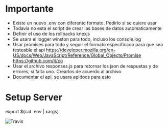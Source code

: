 # Importante
* Existe un nuevo .env con diferente formato. Pedirlo si se quiere usar
* Todavia no esta el script de crear las bases de datos automaticamente
* Definir el uso de los rollbacks knexjs
* Se usara el logger winston para todo, incluso los console.log
* Usar promises para todo y seguir el formato especificado para que sea testeable el api
https://developer.mozilla.org/en-US/docs/Web/JavaScript/Reference/Global_Objects/Promise
https://github.com/tj/co
* Usar el archivo responses.js para retornar los json de respuetas y de errores, si falta uno. Crearlos de acuerdo al archivo
* Documentar el api, se usara apidocs para esto


# Setup Server
export $(cat .env | xargs)


![Travis](https://travis-ci.org/joelerll/ppl_app_lab.svg?branch=develop_v2)
